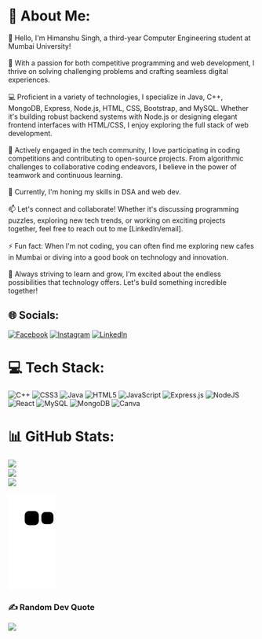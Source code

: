 # 💫 About Me:
👋 Hello, I'm Himanshu Singh, a third-year Computer Engineering student at Mumbai University!<br><br>🌟 With a passion for both competitive programming and web development, I thrive on solving challenging problems and crafting seamless digital experiences.<br><br>💻 Proficient in a variety of technologies, I specialize in Java, C++, MongoDB, Express, Node.js, HTML, CSS, Bootstrap, and MySQL. Whether it's building robust backend systems with Node.js or designing elegant frontend interfaces with HTML/CSS, I enjoy exploring the full stack of web development.<br><br>🚀 Actively engaged in the tech community, I love participating in coding competitions and contributing to open-source projects. From algorithmic challenges to collaborative coding endeavors, I believe in the power of teamwork and continuous learning.<br><br>🔭 Currently, I'm honing my skills in DSA and web dev.<br><br>📫 Let's connect and collaborate! Whether it's discussing programming puzzles, exploring new tech trends, or working on exciting projects together, feel free to reach out to me [LinkedIn/email].<br><br>⚡ Fun fact: When I'm not coding, you can often find me exploring new cafes in Mumbai or diving into a good book on technology and innovation.<br><br>🌱 Always striving to learn and grow, I'm excited about the endless possibilities that technology offers. Let's build something incredible together!


## 🌐 Socials:
[![Facebook](https://img.shields.io/badge/Facebook-%231877F2.svg?logo=Facebook&logoColor=white)](https://facebook.com/savvy_monk05) [![Instagram](https://img.shields.io/badge/Instagram-%23E4405F.svg?logo=Instagram&logoColor=white)](https://instagram.com/savvy_monk05) [![LinkedIn](https://img.shields.io/badge/LinkedIn-%230077B5.svg?logo=linkedin&logoColor=white)](https://linkedin.com/in/himanshu-singh-2a75301b0) 

# 💻 Tech Stack:
![C++](https://img.shields.io/badge/c++-%2300599C.svg?style=for-the-badge&logo=c%2B%2B&logoColor=white) ![CSS3](https://img.shields.io/badge/css3-%231572B6.svg?style=for-the-badge&logo=css3&logoColor=white) ![Java](https://img.shields.io/badge/java-%23ED8B00.svg?style=for-the-badge&logo=openjdk&logoColor=white) ![HTML5](https://img.shields.io/badge/html5-%23E34F26.svg?style=for-the-badge&logo=html5&logoColor=white) ![JavaScript](https://img.shields.io/badge/javascript-%23323330.svg?style=for-the-badge&logo=javascript&logoColor=%23F7DF1E) ![Express.js](https://img.shields.io/badge/express.js-%23404d59.svg?style=for-the-badge&logo=express&logoColor=%2361DAFB) ![NodeJS](https://img.shields.io/badge/node.js-6DA55F?style=for-the-badge&logo=node.js&logoColor=white) ![React](https://img.shields.io/badge/react-%2320232a.svg?style=for-the-badge&logo=react&logoColor=%2361DAFB) ![MySQL](https://img.shields.io/badge/mysql-%2300000f.svg?style=for-the-badge&logo=mysql&logoColor=white) ![MongoDB](https://img.shields.io/badge/MongoDB-%234ea94b.svg?style=for-the-badge&logo=mongodb&logoColor=white) ![Canva](https://img.shields.io/badge/Canva-%2300C4CC.svg?style=for-the-badge&logo=Canva&logoColor=white)
# 📊 GitHub Stats:
![](https://github-readme-stats.vercel.app/api?username=savvymonk05&theme=dark&hide_border=false&include_all_commits=false&count_private=false)<br/>
![](https://github-readme-streak-stats.herokuapp.com/?user=savvymonk05&theme=dark&hide_border=false)<br/>
![](https://github-readme-stats.vercel.app/api/top-langs/?username=savvymonk05&theme=dark&hide_border=false&include_all_commits=false&count_private=false&layout=compact)

![snake gif](https://github.com/savvymonk05/savvymonk05/blob/output/github-contribution-grid-snake.svg)

### ✍️ Random Dev Quote
![](https://quotes-github-readme.vercel.app/api?type=horizontal&theme=radical)



<!-- Proudly created with GPRM ( https://gprm.itsvg.in ) -->
